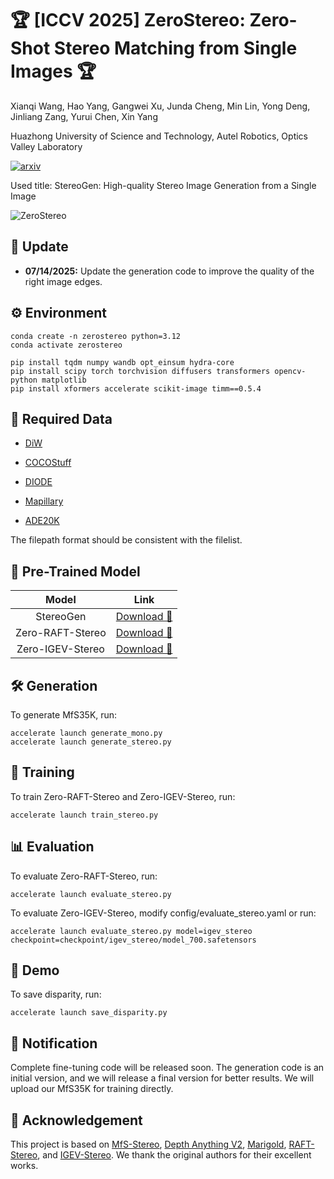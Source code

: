 # 🏆 [ICCV 2025] ZeroStereo: Zero-Shot Stereo Matching from Single Images 🏆

Xianqi Wang, Hao Yang, Gangwei Xu, Junda Cheng, Min Lin, Yong Deng, Jinliang Zang, Yurui Chen, Xin Yang

Huazhong University of Science and Technology, Autel Robotics, Optics Valley Laboratory

<a href="https://arxiv.org/abs/2501.08654"><img src="https://img.shields.io/badge/arXiv-2402.11095-b31b1b?logo=arxiv" alt='arxiv'></a>

Used title: StereoGen: High-quality Stereo Image Generation from a Single Image

![ZeroStereo](ZeroStereo.png)

## 🔄 Update

* **07/14/2025:** Update the generation code to improve the quality of the right image edges.

## ⚙️ Environment

```
conda create -n zerostereo python=3.12
conda activate zerostereo

pip install tqdm numpy wandb opt_einsum hydra-core
pip install scipy torch torchvision diffusers transformers opencv-python matplotlib
pip install xformers accelerate scikit-image timm==0.5.4
```

## 📂 Required Data

* [DiW](https://wfchen-umich.github.io/wfchen.github.io/depth-in-the-wild/)

* [COCOStuff](https://github.com/nightrome/cocostuff)

* [DIODE](https://diode-dataset.org/)

* [Mapillary](https://www.mapillary.com/dataset/vistas?pKey=1697734990430617)

* [ADE20K](https://ade20k.csail.mit.edu/)

The filepath format should be consistent with the filelist.

## 🎁 Pre-Trained Model

| Model | Link |
| :-: | :-: |
| StereoGen | [Download 🤗](https://huggingface.co/Windsrain/ZeroStereo/tree/main/StereoGen) |
| Zero-RAFT-Stereo | [Download 🤗](https://huggingface.co/Windsrain/ZeroStereo/tree/main/Zero-RAFT-Stereo)|
| Zero-IGEV-Stereo | [Download 🤗](https://huggingface.co/Windsrain/ZeroStereo/tree/main/Zero-IGEV-Stereo)|

## 🛠️ Generation

To generate MfS35K, run:

```
accelerate launch generate_mono.py
accelerate launch generate_stereo.py
```

## 🚀 Training

To train Zero-RAFT-Stereo and Zero-IGEV-Stereo, run:

```
accelerate launch train_stereo.py
```

## 📊 Evaluation

To evaluate Zero-RAFT-Stereo, run:

```
accelerate launch evaluate_stereo.py
```

To evaluate Zero-IGEV-Stereo, modify config/evaluate_stereo.yaml or run:

```
accelerate launch evaluate_stereo.py model=igev_stereo checkpoint=checkpoint/igev_stereo/model_700.safetensors  
```

## 🎥 Demo

To save disparity, run:

```
accelerate launch save_disparity.py
```

## 🔔 Notification

Complete fine-tuning code will be released soon. The generation code is an initial version, and we will release a final version for better results. We will upload our MfS35K for training directly.

## 🙏 Acknowledgement

This project is based on [MfS-Stereo](https://github.com/nianticlabs/stereo-from-mono), [Depth Anything V2](https://github.com/DepthAnything/Depth-Anything-V2), [Marigold](https://github.com/prs-eth/Marigold), [RAFT-Stereo](https://github.com/princeton-vl/RAFT-Stereo), and [IGEV-Stereo](https://github.com/gangweix/IGEV). We thank the original authors for their excellent works.